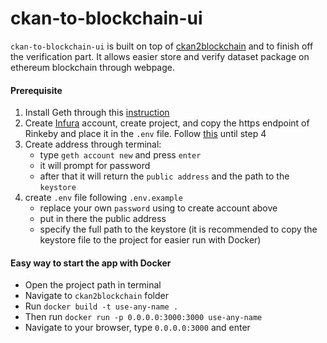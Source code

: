 # ckan-to-blockchain-ui
`ckan-to-blockchain-ui` is built on top of [ckan2blockchain](https://github.com/milankowww/ckan2blockchain) and to finish off the verification part. It allows easier store and verify dataset package on ethereum blockchain through webpage.

#### Prerequisite
1. Install Geth through this [instruction](https://geth.ethereum.org/docs/install-and-build/installing-geth)
1. Create [Infura](https://infura.io/register) account, create project, and copy the https endpoint of Rinkeby and place it in the `.env` file. Follow [this](https://blog.infura.io/getting-started-with-infura-28e41844cc89/) until step 4
1. Create address through terminal:
    - type `geth account new` and press `enter`
    - it will prompt for password
    - after that it will return the `public address` and the path to the `keystore` 
1. create `.env` file following `.env.example`
    - replace your own `password` using to create account above
    - put in there the public address
    - specify the full path to the keystore (it is recommended to copy the keystore file to the project for easier run with Docker)

#### Easy way to start the app with Docker
- Open the project path in terminal
- Navigate to `ckan2blockchain` folder
- Run `docker build -t use-any-name .`
- Then run `docker run -p 0.0.0.0:3000:3000 use-any-name`
- Navigate to your browser, type `0.0.0.0:3000` and enter
